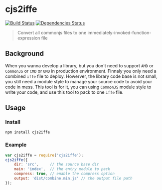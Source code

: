 
cjs2iffe
========

[![Build Status](https://travis-ci.org/wuhy/cjs2iife.svg?branch=master)](https://travis-ci.org/wuhy/cjs2iife) [![Dependencies Status](https://david-dm.org/wuhy/cjs2iife.png)](https://david-dm.org/wuhy/cjs2iife)

> Convert all commonjs files to one immediately-invoked-function-expression file

## Background

When you wanna develop a library, but you don't need to support `AMD` or `CommonJS` or `CMD` or `UMD` in production environment. Finnaly you only need a combined `iffe` file to deploy. Howerver, the library code base is not small, you still need a module style to manage your source code to avoid your code in mess. This tool is for it, you can using `CommonJS` module style to write your code, and use this tool to pack to one `iffe` file.

## Usage

### Install

```shell
npm install cjs2iffe
```

### Example

```javascript
var cjs2iffe = require('cjs2iffe');
cjs2iffe({
    dir: 'src',     // the source base dir
    main: 'index',  // the entry module to pack
    compress: true, // enable the compress option
    output: 'dist/combine.min.js' // the output file path
});
```
